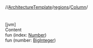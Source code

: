 //[ArchitectureTemplate](../../index.md)/[regions](../index.md)/[Column](index.md)/[<init>](-init-.md)



# <init>  
[jvm]  
Content  
fun [<init>](-init-.md)(index: [Number](https://kotlinlang.org/api/latest/jvm/stdlib/kotlin/-number/index.html))  
fun [<init>](-init-.md)(number: [BigInteger](https://docs.oracle.com/javase/8/docs/api/java/math/BigInteger.html))  



